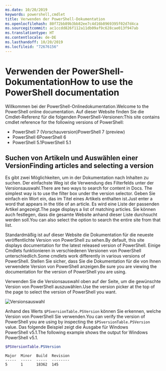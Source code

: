 ```yaml
---
ms.date: 10/20/2019
keywords: powershell,cmdlet
title: Verwenden der PowerShell-Dokumentation
ms.openlocfilehash: 80f72bb89b3bb82ee7c4d16b8969395f02d7d4ca
ms.sourcegitcommit: ac1ccdd826f112a11db09af9c628cae013f947ab
ms.translationtype: HT
ms.contentlocale: de-DE
ms.lasthandoff: 10/20/2019
ms.locfileid: "72676156"
---
```

# <a name="how-to-use-the-powershell-documentation"></a><span data-ttu-id="96f44-103">Verwenden der PowerShell-Dokumentation</span><span class="sxs-lookup"><span data-stu-id="96f44-103">How to use the PowerShell documentation</span></span>

<span data-ttu-id="96f44-104">Willkommen bei der PowerShell-Onlinedokumentation.</span><span class="sxs-lookup"><span data-stu-id="96f44-104">Welcome to the PowerShell online documentation.</span></span> <span data-ttu-id="96f44-105">Auf dieser Website finden Sie die Cmdlet-Referenz für die folgenden PowerShell-Versionen:</span><span class="sxs-lookup"><span data-stu-id="96f44-105">This site contains cmdlet reference for the following versions of PowerShell:</span></span>

- <span data-ttu-id="96f44-106">PowerShell 7 (Vorschauversion)</span><span class="sxs-lookup"><span data-stu-id="96f44-106">PowerShell 7 (preview)</span></span>
- <span data-ttu-id="96f44-107">PowerShell 6</span><span class="sxs-lookup"><span data-stu-id="96f44-107">PowerShell 6</span></span>
- <span data-ttu-id="96f44-108">PowerShell 5.1</span><span class="sxs-lookup"><span data-stu-id="96f44-108">PowerShell 5.1</span></span>

## <a name="finding-articles-and-selecting-a-version"></a><span data-ttu-id="96f44-109">Suchen von Artikeln und Auswählen einer Version</span><span class="sxs-lookup"><span data-stu-id="96f44-109">Finding articles and selecting a version</span></span>

<span data-ttu-id="96f44-110">Es gibt zwei Möglichkeiten, um in der Dokumentation nach Inhalten zu suchen. Der einfachste Weg ist die Verwendung des Filterfelds unter der Versionsauswahl.</span><span class="sxs-lookup"><span data-stu-id="96f44-110">There are two ways to search for content in Docs. The simplest way is to use the filter box under the version selector.</span></span> <span data-ttu-id="96f44-111">Geben Sie einfach ein Wort ein, das im Titel eines Artikels enthalten ist.</span><span class="sxs-lookup"><span data-stu-id="96f44-111">Just enter a word that appears in the title of an article.</span></span> <span data-ttu-id="96f44-112">Es wird eine Liste der passenden Artikel angezeigt.</span><span class="sxs-lookup"><span data-stu-id="96f44-112">The page displays a list of matching articles.</span></span> <span data-ttu-id="96f44-113">Sie können auch festlegen, dass die gesamte Website anhand dieser Liste durchsucht werden soll.</span><span class="sxs-lookup"><span data-stu-id="96f44-113">You can also select the option to search the entire site from that list.</span></span>

<span data-ttu-id="96f44-114">Standardmäßig ist auf dieser Website die Dokumentation für die neueste veröffentlichte Version von PowerShell zu sehen.</span><span class="sxs-lookup"><span data-stu-id="96f44-114">By default, this site displays documentation for the latest released version of PowerShell.</span></span> <span data-ttu-id="96f44-115">Einige Cmdlets funktionieren in verschiedenen Versionen von PowerShell unterschiedlich.</span><span class="sxs-lookup"><span data-stu-id="96f44-115">Some cmdlets work differently in various versions of PowerShell.</span></span> <span data-ttu-id="96f44-116">Stellen Sie sicher, dass Sie die Dokumentation für die von Ihnen verwendete Version von PowerShell anzeigen.</span><span class="sxs-lookup"><span data-stu-id="96f44-116">Be sure you are viewing the documentation for the version of PowerShell you are using.</span></span>

<span data-ttu-id="96f44-117">Verwenden Sie die Versionsauswahl oben auf der Seite, um die gewünschte Version von PowerShell auszuwählen.</span><span class="sxs-lookup"><span data-stu-id="96f44-117">Use the version picker at the top of the page to select the version of PowerShell you want.</span></span>

![Versionsauswahl](images/how-to-use-docs/version-search.gif)

<span data-ttu-id="96f44-119">Anhand des Werts `$PSversionTable.PSVersion` können Sie erkennen, welche Version von PowerShell Sie verwenden.</span><span class="sxs-lookup"><span data-stu-id="96f44-119">You can verify the version of PowerShell you are using by inspecting the `$PSversionTable.PSVersion` value.</span></span> <span data-ttu-id="96f44-120">Das folgende Beispiel zeigt die Ausgabe für Windows PowerShell v5.1.</span><span class="sxs-lookup"><span data-stu-id="96f44-120">The following example shows the output for Windows PowerShell v5.1.</span></span>

```powershell
$PSVersionTable.PSVersion
```

```Output
Major  Minor  Build  Revision
-----  -----  -----  --------
5      1      18362  145
```
